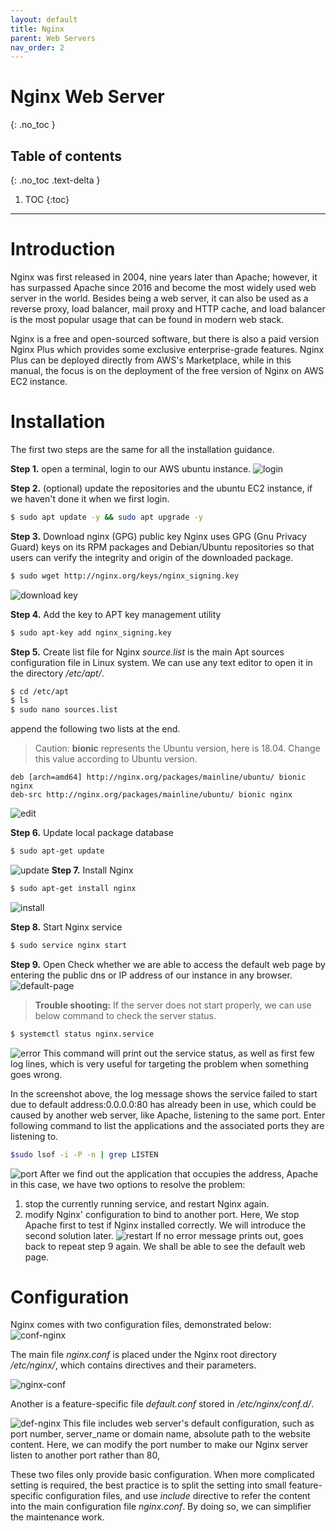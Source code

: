 ```yaml
---
layout: default
title: Nginx 
parent: Web Servers
nav_order: 2
---
```


# Nginx Web Server
{: .no_toc }

## Table of contents
{: .no_toc .text-delta }

1. TOC
{:toc}

---

# Introduction
Nginx was first released in 2004, nine years later than Apache; however, it has surpassed Apache since 2016 and become the most widely used web server in the world. Besides being a web server, it can also be used as a reverse proxy, load balancer, mail proxy and HTTP cache, and load balancer is the most popular usage that can be found in modern web stack. 

Nginx is a free and open-sourced software, but there is also a paid version Nginx Plus which provides some exclusive enterprise-grade features. Nginx Plus can be deployed directly from AWS's Marketplace, while in this manual, the focus is on the deployment of the free version of Nginx on AWS EC2 instance.

# Installation
The first two steps are the same for all the installation guidance.

**Step 1.** open a terminal, login to our AWS ubuntu instance.
![login](../../assets/images/login.png)

**Step 2.** (optional) update the repositories and the ubuntu EC2 instance, if we haven't done it when we first login.
```bash
$ sudo apt update -y && sudo apt upgrade -y
```

**Step 3.** Download nginx (GPG) public key
Nginx uses GPG (Gnu Privacy Guard) keys on its RPM packages and Debian/Ubuntu repositories so that users can verify the integrity and origin of the downloaded package. 
```bash
$ sudo wget http://nginx.org/keys/nginx_signing.key
```
![download key](../../assets/images/download-key.png)

**Step 4.** Add the key to APT key management utility

```bash
$ sudo apt-key add nginx_signing.key
```

**Step 5.** Create list file for Nginx
*source.list* is the main Apt sources configuration file in Linux system. We can use any text editor to open it in the directory */etc/apt/*.
```bash
$ cd /etc/apt   
$ ls
$ sudo nano sources.list
```
append the following two lists at the end.
> Caution: **bionic** represents the Ubuntu version, here is 18.04. Change this value according to Ubuntu version. 
```
deb [arch=amd64] http://nginx.org/packages/mainline/ubuntu/ bionic nginx
deb-src http://nginx.org/packages/mainline/ubuntu/ bionic nginx
```

![edit](../../assets/images/nginx-source.png)

**Step 6.** Update local package database
```bash
$ sudo apt-get update
```
![update](../../assets/images/update-apt.png)
**Step 7.** Install Nginx
```bash
$ sudo apt-get install nginx
```
![install](../../assets/images/install-nginx.png)

**Step 8.** Start Nginx service
```bash
$ sudo service nginx start
```

**Step 9.** Open 
Check whether we are able to access the default web page by entering the public dns or IP address of our instance in any browser.
![default-page](../../assets/images/default-nginx.png)
>**Trouble shooting:**
If the server does not start properly, we can use below command to check the server status.

```bash
$ systemctl status nginx.service
```
![error](../../assets/images/fail-start-nginx.png)
This command will print out the service status, as well as first few log lines, which is very useful for targeting the problem when something goes wrong.  

In the screenshot above, the log message shows the service failed to start due to default address:0.0.0.0:80 has already been in use, which could be caused by another web server, like Apache, listening to the same port. Enter following command to list the applications and the associated ports they are listening to.
```bash
$sudo lsof -i -P -n | grep LISTEN
```
![port](../../assets/images/port-used.png)
After we find out the application that occupies the address, Apache in this case, we have two options to resolve the problem:
1. stop the currently running service, and restart Nginx again. 
2. modify Nginx' configuration to bind to another port.
Here, We stop Apache first to test if Nginx installed correctly. We will introduce the second solution later.
![restart](../../assets/images/restart-nginx.png)
If no error message prints out, goes back to repeat step 9 again. We shall be able to see the default web page.

# Configuration

Nginx comes with two configuration files, demonstrated below:
![conf-nginx](../../assets/images/conf-nginx.png)

The main file *nginx.conf* is placed under the Nginx root directory */etc/nginx/*, which contains directives and their parameters.

![nginx-conf](../../assets/images/nginx-conf.png)

Another is a feature-specific file *default.conf* stored in */etc/nginx/conf.d/*. 

![def-nginx](../../assets/images/def-conf-nginx.png)
This file includes web server's default configuration, such as port number, server_name or domain name, absolute path to the website content. 
Here, we can modify the port number to make our Nginx server listen to another port rather than 80,

These two files only provide basic configuration. When more complicated setting is required, the best practice is to split the setting into small feature-specific configuration files, and use *include* directive to refer the content into the main configuration file *nginx.conf*. By doing so, we can simplifier the maintenance work.
